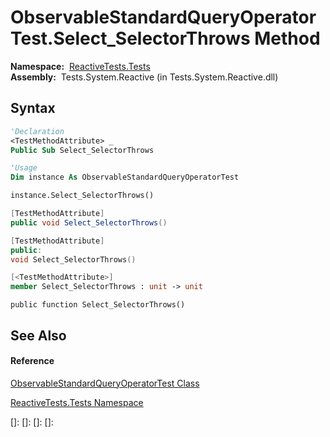 # ObservableStandardQueryOperatorTest.Select\_SelectorThrows Method

**Namespace:**  [ReactiveTests.Tests](ReactiveTests.Tests\ReactiveTests.Tests.md)  
**Assembly:**  Tests.System.Reactive (in Tests.System.Reactive.dll)

## Syntax

```vb
'Declaration
<TestMethodAttribute> _
Public Sub Select_SelectorThrows
```

```vb
'Usage
Dim instance As ObservableStandardQueryOperatorTest

instance.Select_SelectorThrows()
```

```csharp
[TestMethodAttribute]
public void Select_SelectorThrows()
```

```c++
[TestMethodAttribute]
public:
void Select_SelectorThrows()
```

```fsharp
[<TestMethodAttribute>]
member Select_SelectorThrows : unit -> unit 
```

```jscript
public function Select_SelectorThrows()
```

## See Also

#### Reference

[ObservableStandardQueryOperatorTest Class](ObservableStandardQueryOperatorTest\ObservableStandardQueryOperatorTest.md)

[ReactiveTests.Tests Namespace](ReactiveTests.Tests\ReactiveTests.Tests.md)

[]: 
[]: 
[]: 
[]: 